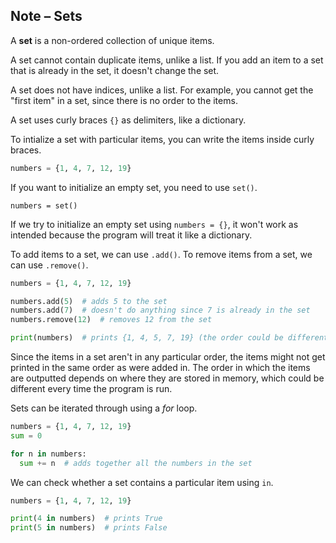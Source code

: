 ## Note – Sets

A **set** is a non-ordered collection of unique items.

A set cannot contain duplicate items, unlike a list. If you add an item to a set that is already in the set, it doesn't change the set.

A set does not have indices, unlike a list. For example, you cannot get the "first item" in a set, since there is no order to the items.

A set uses curly braces ```{}``` as delimiters, like a dictionary.

 To intialize a set with particular items, you can write the items inside curly braces.

```python
numbers = {1, 4, 7, 12, 19}
```

If you want to initialize an empty set, you need to use `set()`.

```
numbers = set()
```

If we try to initialize an empty set using `numbers = {}`, it won't work as intended because the program will treat it like a dictionary.

To add items to a set, we can use `.add()`. To remove items from a set, we can use `.remove()`.

```python
numbers = {1, 4, 7, 12, 19}

numbers.add(5)  # adds 5 to the set
numbers.add(7)  # doesn't do anything since 7 is already in the set
numbers.remove(12)  # removes 12 from the set

print(numbers)  # prints {1, 4, 5, 7, 19} (the order could be different)
```

Since the items in a set aren't in any particular order,  the items might not get printed in the same order as were added in. The order in which the items are outputted depends on where they are stored in memory, which could be different every time the program is run.

Sets can be iterated through using a *for* loop.

```python
numbers = {1, 4, 7, 12, 19}
sum = 0

for n in numbers:
  sum += n  # adds together all the numbers in the set
```

We can check whether a set contains a particular item using `in`.

```python
numbers = {1, 4, 7, 12, 19}

print(4 in numbers)  # prints True
print(5 in numbers)  # prints False
```

